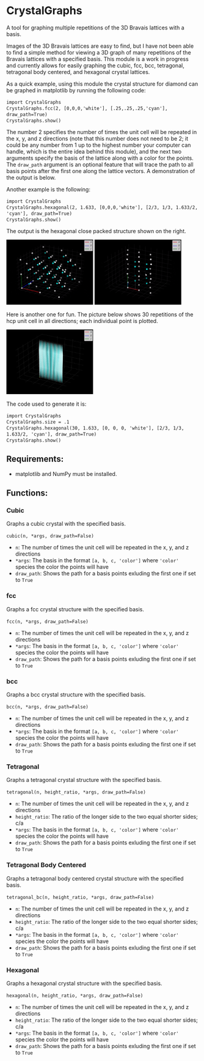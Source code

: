 # CrystalGraphs

A tool for graphing multiple repetitions of the 3D Bravais lattices with a basis.

Images of the 3D Bravais lattices are easy to find, but I have not been able to find a simple method for viewing a 3D graph of many repetitions of the Bravais lattices with a specified basis. This module is a work in progress and currently allows for easily graphing the cubic, fcc, bcc, tetragonal, tetragonal body centered, and hexagonal crystal lattices.

As a quick example, using this module the crystal structure for diamond can be graphed in matplotlib by running the following code:

```
import CrystalGraphs
CrystalGraphs.fcc(2, [0,0,0,'white'], [.25,.25,.25,'cyan'], draw_path=True)
CrystalGraphs.show()
```

The number 2 specifies the number of times the unit cell will be repeated in the x, y, and z directions (note that this number does not need to be 2; it could be any number from 1 up to the highest number your computer can handle, which is the entire idea behind this module), and the next two arguments specify the basis of the lattice along with a color for the points. The `draw_path` argument is an optional feature that will trace the path to all basis points after the first one along the lattice vectors. A demonstration of the output is below.

Another example is the following:

```
import CrystalGraphs
CrystalGraphs.hexagonal(2, 1.633, [0,0,0,'white'], [2/3, 1/3, 1.633/2, 'cyan'], draw_path=True)
CrystalGraphs.show()
```

The output is the hexagonal close packed structure shown on the right.

<img src="Diamond.gif" width="45%" title="Diamond"/> <img src="hcp.gif" width="45%" title="hcp"/>

Here is another one for fun. The picture below shows 30 repetitions of the hcp unit cell in all directions; each individual point is plotted.

<img src="hcp_30.png" width="45%" title="hcp"/> 

The code used to generate it is:

```
import CrystalGraphs
CrystalGraphs.size = .1
CrystalGraphs.hexagonal(30, 1.633, [0, 0, 0, 'white'], [2/3, 1/3, 1.633/2, 'cyan'], draw_path=True)
CrystalGraphs.show()
```

## Requirements:

- matplotlib and NumPy must be installed.

## Functions:

### Cubic
Graphs a cubic crystal with the specified basis.

`cubic(n, *args, draw_path=False)`
- `n`: The number of times the unit cell will be repeated in the x, y, and z directions
- `*args`: The basis in the format `[a, b, c, 'color']` where `'color'` species the color the points will have
- `draw_path`: Shows the path for a basis points exluding the first one if set to `True`

### fcc
Graphs a fcc crystal structure with the specified basis.

`fcc(n, *args, draw_path=False)`
- `n`: The number of times the unit cell will be repeated in the x, y, and z directions
- `*args`: The basis in the format `[a, b, c, 'color']` where `'color'` species the color the points will have
- `draw_path`: Shows the path for a basis points exluding the first one if set to `True`

### bcc
Graphs a bcc crystal structure with the specified basis.

`bcc(n, *args, draw_path=False)`
- `n`: The number of times the unit cell will be repeated in the x, y, and z directions
- `*args`: The basis in the format `[a, b, c, 'color']` where `'color'` species the color the points will have
- `draw_path`: Shows the path for a basis points exluding the first one if set to `True`

### Tetragonal
Graphs a tetragonal crystal structure with the specified basis.

`tetragonal(n, height_ratio, *args, draw_path=False)`
- `n`: The number of times the unit cell will be repeated in the x, y, and z directions
- `height_ratio`: The ratio of the longer side to the two equal shorter sides; c/a
- `*args`: The basis in the format `[a, b, c, 'color']` where `'color'` species the color the points will have
- `draw_path`: Shows the path for a basis points exluding the first one if set to `True`

### Tetragonal Body Centered
Graphs a tetragonal body centered crystal structure with the specified basis.

`tetragonal_bc(n, height_ratio, *args, draw_path=False)`
- `n`: The number of times the unit cell will be repeated in the x, y, and z directions
- `height_ratio`: The ratio of the longer side to the two equal shorter sides; c/a
- `*args`: The basis in the format `[a, b, c, 'color']` where `'color'` species the color the points will have
- `draw_path`: Shows the path for a basis points exluding the first one if set to `True`

### Hexagonal
Graphs a hexagonal crystal structure with the specified basis.

`hexagonal(n, height_ratio, *args, draw_path=False)`
- `n`: The number of times the unit cell will be repeated in the x, y, and z directions
- `height_ratio`: The ratio of the longer side to the two equal shorter sides; c/a
- `*args`: The basis in the format `[a, b, c, 'color']` where `'color'` species the color the points will have
- `draw_path`: Shows the path for a basis points exluding the first one if set to `True`

